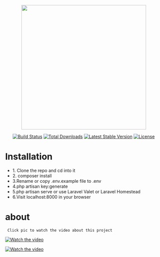 <p align="center"><img src="https://res.cloudinary.com/dtfbvvkyp/image/upload/v1566331377/laravel-logolockup-cmyk-red.svg" width="400"></p>

<p align="center">
<a href="https://travis-ci.org/laravel/framework"><img src="https://travis-ci.org/laravel/framework.svg" alt="Build Status"></a>
<a href="https://packagist.org/packages/laravel/framework"><img src="https://poser.pugx.org/laravel/framework/d/total.svg" alt="Total Downloads"></a>
<a href="https://packagist.org/packages/laravel/framework"><img src="https://poser.pugx.org/laravel/framework/v/stable.svg" alt="Latest Stable Version"></a>
<a href="https://packagist.org/packages/laravel/framework"><img src="https://poser.pugx.org/laravel/framework/license.svg" alt="License"></a>
</p>

<h1>Installation</h1>
<ul>
<li>1. Clone the repo and cd into it</li>
<li>2. composer install</li>
<li>3.Rename or copy .env.example file to .env</li>
<li>4.php artisan key:generate</li>
<li>5.php artisan serve or use Laravel Valet or Laravel Homestead</li>
<li>6.Visit localhost:8000 in your browser</li>
</ul>


<h1>about</h1>

    
     Click pic to watch the video about this project 
    
    
    




[![Watch the video](https://i.imgur.com/dl0hV95.png)](https://drive.google.com/file/d/1acQSdcPQxYUqE-_qsYFly8K_mXlpA97N/view?usp=sharing)

[![Watch the video](https://i.imgur.com/QBU30x7.png)](https://drive.google.com/file/d/1acQSdcPQxYUqE-_qsYFly8K_mXlpA97N/view?usp=sharing)




